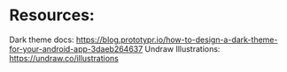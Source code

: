 # Resources:

Dark theme docs: https://blog.prototypr.io/how-to-design-a-dark-theme-for-your-android-app-3daeb264637
Undraw Illustrations: https://undraw.co/illustrations
